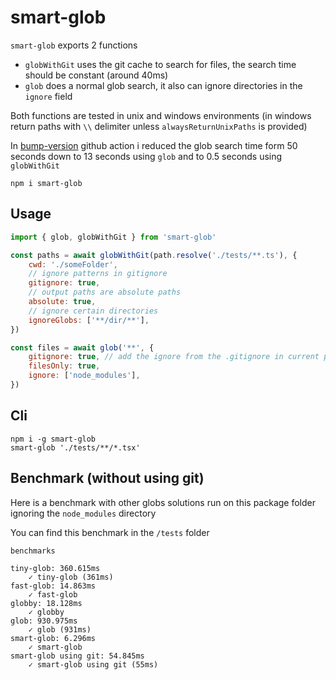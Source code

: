# smart-glob

`smart-glob` exports 2 functions

-   `globWithGit` uses the git cache to search for files, the search time should be constant (around 40ms)
-   `glob` does a normal glob search, it also can ignore directories in the `ignore` field

Both functions are tested in unix and windows environments (in windows return paths with `\\` delimiter unless `alwaysReturnUnixPaths` is provided)

In [bump-version](https://github.com/remorses/bump-version) github action i reduced the glob search time form 50 seconds down to 13 seconds using `glob` and to 0.5 seconds using `globWithGit`

```
npm i smart-glob
```

## Usage

```js
import { glob, globWithGit } from 'smart-glob'

const paths = await globWithGit(path.resolve('./tests/**.ts'), {
    cwd: './someFolder',
    // ignore patterns in gitignore
    gitignore: true,
    // output paths are absolute paths
    absolute: true,
    // ignore certain directories
    ignoreGlobs: ['**/dir/**'],
})

const files = await glob('**', {
    gitignore: true, // add the ignore from the .gitignore in current path
    filesOnly: true,
    ignore: ['node_modules'],
})
```

## Cli

```
npm i -g smart-glob
smart-glob './tests/**/*.tsx'
```

## Benchmark (without using git)

Here is a benchmark with other globs solutions run on this package folder ignoring the `node_modules` directory

You can find this benchmark in the `/tests` folder

```
benchmarks

tiny-glob: 360.615ms
    ✓ tiny-glob (361ms)
fast-glob: 14.863ms
    ✓ fast-glob
globby: 18.128ms
    ✓ globby
glob: 930.975ms
    ✓ glob (931ms)
smart-glob: 6.296ms
    ✓ smart-glob
smart-glob using git: 54.845ms
    ✓ smart-glob using git (55ms)
```

